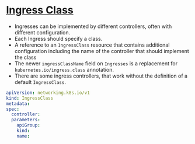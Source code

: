# [Ingress Class](https://kubernetes.io/docs/concepts/services-networking/ingress/#ingress-class)

- Ingresses can be implemented by different controllers, often with different configuration.
- Each Ingress should specify a class.
- A reference to an `IngressClass` resource that contains additional configuration including the name of the controller that should implement the class
- The newer `ingressClassName` field on `Ingresses` is a replacement for `kubernetes.io/ingress.class` annotation.
- There are some ingress controllers, that work without the definition of a default `IngressClass`.

```yaml
apiVersion: networking.k8s.io/v1
kind: IngressClass
metadata:
spec:
  controller:
  parameters:
    apiGroup:
    kind: 
    name:
```
